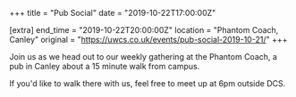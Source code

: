 +++
title = "Pub Social"
date = "2019-10-22T17:00:00Z"

[extra]
end_time = "2019-10-22T20:00:00Z"
location = "Phantom Coach, Canley"
original = "https://uwcs.co.uk/events/pub-social-2019-10-21/"
+++

Join us as we head out to our weekly gathering at the Phantom Coach, a pub in Canley about a 15 minute walk from campus.

If you'd like to walk there with us, feel free to meet up at 6pm outside DCS.

